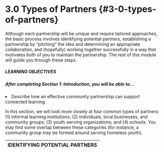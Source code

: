 # 3.0 Types of Partners {#3-0-types-of-partners}

Although each partnership will be unique and require tailored approaches, the basic process involves identifying potential partners, establishing a partnership by “pitching” the idea and determining an appropriate collaboration, and (hopefully) working together successfully in a way that motivates both of you to maintain the partnership. The rest of this module will guide you through these steps.

<div class="table-format"><span class="title"><h5>LEARNING OBJECTIVES</h5></span><h5>After completing Section 1: Introduction, you will be able to...</h5><li>Describe how an effective community partnership can support connected learning</li>
</div>

In this section, we will look more closely at four common types of partners: (1) informal learning institutions; (2) individuals, local businesses, and community groups; (3) youth-serving organizations; and (4) schools. You may find some overlap between these categories (for instance, a community group may be formed around serving homeless youth).

| **IDENTIFYING POTENTIAL PARTNERS** |
| --- |